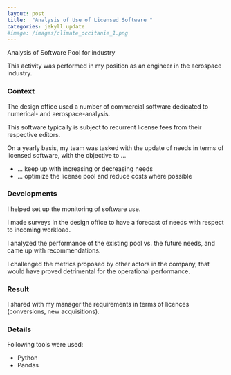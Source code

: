 ```yaml
---
layout: post
title:  "Analysis of Use of Licensed Software "
categories: jekyll update
#image: /images/climate_occitanie_1.png
---
```


Analysis of Software Pool for industry

This activity was performed in my position as an engineer in the aerospace industry.


<h3>Context</h3>

The design office used a number of commercial software dedicated to numerical- and aerospace-analysis.

This software typically is subject to recurrent license fees from their respective editors.

On a yearly basis, my team was tasked with the update of needs in terms of licensed software, with the objective to ...
<ul class="list-group">
  <li class="list-group-item">... keep up with increasing or decreasing needs</li>
  <li class="list-group-item">... optimize the license pool and reduce costs where possible</li>
</ul>

<div class="mt20"></div>

<h3>Developments</h3>

I helped set up the monitoring of software use.

I made surveys in the design office to have a forecast of needs with respect to incoming workload.

I analyzed the performance of the existing pool vs. the future needs, and came up with recommendations.

I challenged the metrics proposed by other actors in the company, that would have proved detrimental for the operational performance.

<h3>Result</h3>

I shared with my manager the requirements in terms of licences (conversions, new acquisitions).


<h3>Details</h3>

Following tools were used:
<ul class="list-group">
  <li class="list-group-item">Python</li>
  <li class="list-group-item">Pandas</li>
</ul>
